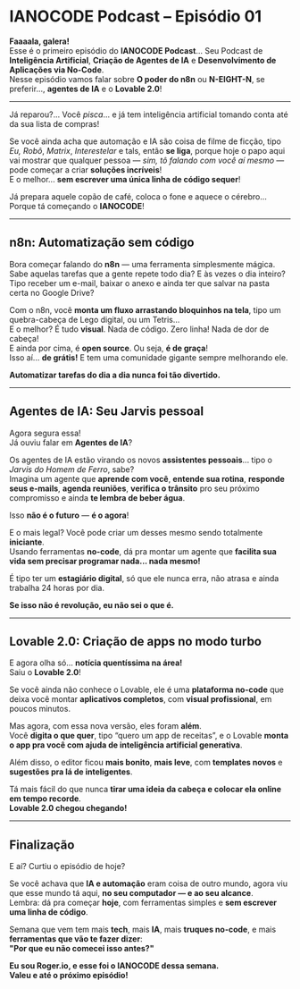 
# IANOCODE Podcast – Episódio 01

**Faaaala, galera!**  
Esse é o primeiro episódio do **IANOCODE Podcast**... Seu Podcast de **Inteligência Artificial**, **Criação de Agentes de IA** e **Desenvolvimento de Aplicações via No-Code**.  
Nesse episódio vamos falar sobre **O poder do n8n** ou **N-EIGHT-N**, se preferir..., **agentes de IA** e o **Lovable 2.0**!

---

Já reparou?... Você *pisca*... e já tem inteligência artificial tomando conta até da sua lista de compras!

Se você ainda acha que automação e IA são coisa de filme de ficção, tipo *Eu, Robô*, *Matrix*, *Interestelar* e tals, então **se liga**, porque hoje o papo aqui vai mostrar que qualquer pessoa — *sim, tô falando com você aí mesmo* — pode começar a criar **soluções incríveis**!  
E o melhor... **sem escrever uma única linha de código sequer**!

Já prepara aquele copão de café, coloca o fone e aquece o cérebro...  
Porque tá começando o **IANOCODE**!

---

## n8n: Automatização sem código

Bora começar falando do **n8n** — uma ferramenta simplesmente mágica.  
Sabe aquelas tarefas que a gente repete todo dia? E às vezes o dia inteiro?  
Tipo receber um e-mail, baixar o anexo e ainda ter que salvar na pasta certa no Google Drive?

Com o n8n, você **monta um fluxo arrastando bloquinhos na tela**, tipo um quebra-cabeça de Lego digital, ou um Tetris...  
E o melhor? É tudo **visual**. Nada de código. Zero linha! Nada de dor de cabeça!  
E ainda por cima, é **open source**. Ou seja, **é de graça**!  
Isso aí... **de grátis!** E tem uma comunidade gigante sempre melhorando ele.

**Automatizar tarefas do dia a dia nunca foi tão divertido.**

---

## Agentes de IA: Seu Jarvis pessoal

Agora segura essa!  
Já ouviu falar em **Agentes de IA**?

Os agentes de IA estão virando os novos **assistentes pessoais**... tipo o *Jarvis do Homem de Ferro*, sabe?  
Imagina um agente que **aprende com você**, **entende sua rotina**, **responde seus e-mails**, **agenda reuniões**, **verifica o trânsito** pro seu próximo compromisso e ainda **te lembra de beber água**.

Isso **não é o futuro** — **é o agora**!

E o mais legal? Você pode criar um desses mesmo sendo totalmente **iniciante**.  
Usando ferramentas **no-code**, dá pra montar um agente que **facilita sua vida sem precisar programar nada... nada mesmo!**

É tipo ter um **estagiário digital**, só que ele nunca erra, não atrasa e ainda trabalha 24 horas por dia.

**Se isso não é revolução, eu não sei o que é.**

---

## Lovable 2.0: Criação de apps no modo turbo

E agora olha só... **notícia quentíssima na área!**  
Saiu o **Lovable 2.0**!

Se você ainda não conhece o Lovable, ele é uma **plataforma no-code** que deixa você montar **aplicativos completos**, com **visual profissional**, em poucos minutos.

Mas agora, com essa nova versão, eles foram **além**.  
Você **digita o que quer**, tipo “quero um app de receitas”, e o Lovable **monta o app pra você com ajuda de inteligência artificial generativa**.

Além disso, o editor ficou **mais bonito**, **mais leve**, com **templates novos** e **sugestões pra lá de inteligentes**.

Tá mais fácil do que nunca **tirar uma ideia da cabeça e colocar ela online em tempo recorde**.  
**Lovable 2.0 chegou chegando!**

---

## Finalização

E aí? Curtiu o episódio de hoje?

Se você achava que **IA e automação** eram coisa de outro mundo, agora viu que esse mundo tá aqui, **no seu computador — e ao seu alcance**.  
Lembra: dá pra começar **hoje**, com ferramentas simples e **sem escrever uma linha de código**.

Semana que vem tem mais **tech**, mais **IA**, mais **truques no-code**, e mais **ferramentas que vão te fazer dizer**:  
**"Por que eu não comecei isso antes?"**

**Eu sou Roger.io, e esse foi o IANOCODE dessa semana.**  
**Valeu e até o próximo episódio!**
